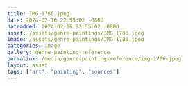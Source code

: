 ```yaml
---
title: IMG_1786.jpeg
date: 2024-02-16 22:55:02 -0800
dateadded: 2024-02-16 22:55:02 -0800
asset: /assets/genre-paintings/IMG_1786.jpeg
image: /assets/genre-paintings/IMG_1786.jpeg
categories: image
gallery: genre-painting-reference
permalink: /media/genre-painting-reference/img-1786-jpeg
layout: asset
tags: ["art", "painting", "sources"]
--- 
```

